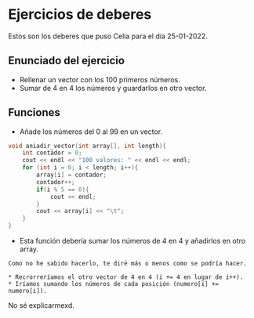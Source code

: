 # Ejercicios de deberes

Estos son los deberes que puso Celia para el día 25-01-2022.

## Enunciado del ejercicio

* Rellenar un vector con los 100 primeros números.
* Sumar de 4 en 4 los números y guardarlos en otro vector.

## Funciones

* Añade los números del 0 al 99 en un vector.

```cpp
void aniadir_vector(int array[], int length){
    int contador = 0;
    cout << endl << "100 valores: " << endl << endl;
    for (int i = 0; i < length; i++){
        array[i] = contador;
        contador++;
        if(i % 5 == 0){
            cout << endl;
        }
        cout << array[i] << "\t";
    }
}
```

* Esta función debería sumar los números de 4 en 4 y añadirlos en otro array.

```
Como no he sabido hacerlo, te diré más o menos como se podría hacer.

* Recrorreríamos el otro vector de 4 en 4 (i += 4 en lugar de i++).
* Iríamos sumando los números de cada posición (numero[i] += numero[i]).
```

No sé explicarmexd.
